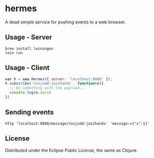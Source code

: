 # hermes

A dead simple service for pushing events to a web browser.

## Usage - Server

    brew install leiningen
    lein run

## Usage - Client

```javascript
var h = new Hermes({ server: 'localhost:8008' });
h.subscribe('ninjudd:jazzhands', function(e){
  // Do something with the payload...
  console.log(e.data)
})
```

## Sending events

    http 'localhost:8800/message/ninjudd:jazzhands' 'message:={"x":1}'

## License

Distributed under the Eclipse Public License, the same as Clojure.
